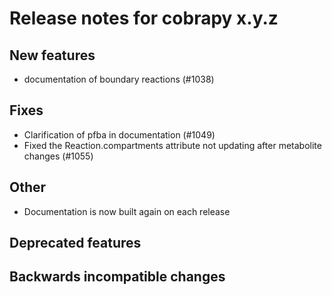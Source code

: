 # Release notes for cobrapy x.y.z

## New features

- documentation of boundary reactions (#1038)

## Fixes
- Clarification of pfba in documentation (#1049)
- Fixed the Reaction.compartments attribute not updating after metabolite changes (#1055) 

## Other

- Documentation is now built again on each release

## Deprecated features

## Backwards incompatible changes
